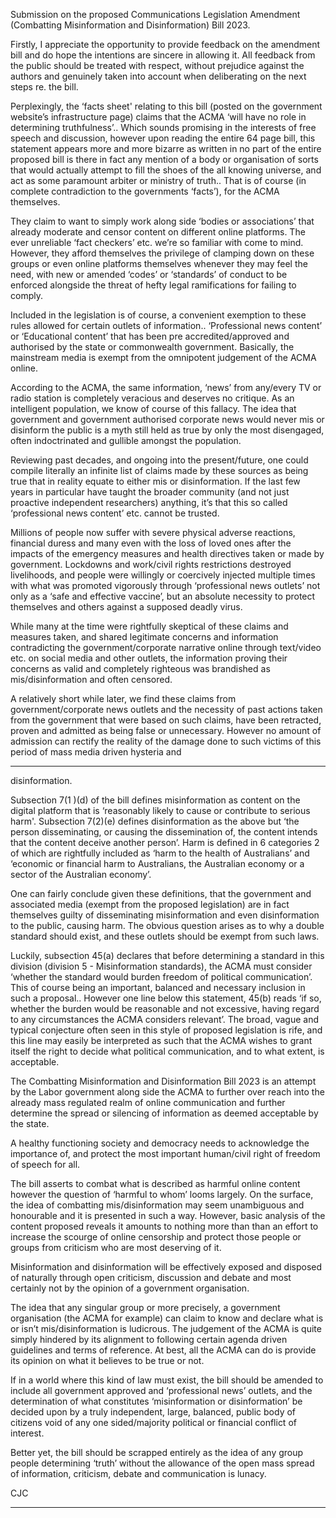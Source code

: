 Submission on the proposed Communications Legislation Amendment (Combatting Misinformation and
Disinformation) Bill 2023.

Firstly, I appreciate the opportunity to provide feedback on the amendment bill and do hope the
intentions are sincere in allowing it.
All feedback from the public should be treated with respect, without prejudice against the authors and
genuinely taken into account when deliberating on the next steps re. the bill.

Perplexingly, the ‘facts sheet' relating to this bill (posted on the government website’s infrastructure page)
claims that the ACMA ‘will have no role in determining truthfulness’.. Which sounds promising in the
interests of free speech and discussion, however upon reading the entire 64 page bill, this statement
appears more and more bizarre as written in no part of the entire proposed bill is there in fact any
mention of a body or organisation of sorts that would actually attempt to fill the shoes of the all knowing
universe, and act as some paramount arbiter or ministry of truth.. That is of course (in complete
contradiction to the governments ‘facts’), for the ACMA themselves.

They claim to want to simply work along side ‘bodies or associations’ that already moderate and censor
content on different online platforms. The ever unreliable ‘fact checkers’ etc. we’re so familiar with come
to mind. However, they afford themselves the privilege of clamping down on these groups or even
online platforms themselves whenever they may feel the need, with new or amended ‘codes’ or
‘standards’ of conduct to be enforced alongside the threat of hefty legal ramifications for failing to
comply.

Included in the legislation is of course, a convenient exemption to these rules allowed for certain outlets
of information..
‘Professional news content’ or ‘Educational content’ that has been pre accredited/approved and
authorised by the state or commonwealth government. Basically, the mainstream media is exempt from
the omnipotent judgement of the ACMA online.

According to the ACMA, the same information, ‘news’ from any/every TV or radio station is completely
veracious and deserves no critique.
As an intelligent population, we know of course of this fallacy. The idea that government and
government authorised corporate news would never mis or disinform the public is a myth still held as true
by only the most disengaged, often indoctrinated and gullible amongst the population.

Reviewing past decades, and ongoing into the present/future, one could compile literally an infinite list of
claims made by these sources as being true that in reality equate to either mis or disinformation.
If the last few years in particular have taught the broader community (and not just proactive independent
researchers) anything, it’s that this so called ‘professional news content’ etc. cannot be trusted.

Millions of people now suffer with severe physical adverse reactions, financial duress and many even
with the loss of loved ones after the impacts of the emergency measures and health directives taken or
made by government. Lockdowns and work/civil rights restrictions destroyed livelihoods, and people
were willingly or coercively injected multiple times with what was promoted vigorously through
‘professional news outlets’ not only as a ‘safe and effective vaccine’, but an absolute necessity to protect
themselves and others against a supposed deadly virus.

While many at the time were rightfully skeptical of these claims and measures taken, and shared
legitimate concerns and information contradicting the government/corporate narrative online through
text/video etc. on social media and other outlets, the information proving their concerns as valid and
completely righteous was brandished as mis/disinformation and often censored.

A relatively short while later, we find these claims from government/corporate news outlets and the
necessity of past actions taken from the government that were based on such claims, have been
retracted, proven and admitted as being false or unnecessary. However no amount of admission can
rectify the reality of the damage done to such victims of this period of mass media driven hysteria and


-----

disinformation.

Subsection 7(1 )(d) of the bill defines misinformation as content on the digital platform that is ‘reasonably
likely to cause or contribute to serious harm'.
Subsection 7(2)(e) defines disinformation as the above but ‘the person disseminating, or causing the
dissemination of, the content intends that the content deceive another person’.
Harm is defined in 6 categories 2 of which are rightfully included as ‘harm to the health of Australians’
and ‘economic or financial harm to Australians, the Australian economy or a sector of the Australian
economy’.

One can fairly conclude given these definitions, that the government and associated media (exempt from
the proposed legislation) are in fact themselves guilty of disseminating misinformation and even
disinformation to the public, causing harm.
The obvious question arises as to why a double standard should exist, and these outlets should be
exempt from such laws.

Luckily, subsection 45(a) declares that before determining a standard in this division (division 5          -
Misinformation standards), the ACMA must consider ‘whether the standard would burden freedom of
political communication’. This of course being an important, balanced and necessary inclusion in such a
proposal.. However one line below this statement, 45(b) reads ‘if so, whether the burden would be
reasonable and not excessive, having regard to any circumstances the ACMA considers relevant’. The
broad, vague and typical conjecture often seen in this style of proposed legislation is rife, and this line
may easily be interpreted as such that the ACMA wishes to grant itself the right to decide what political
communication, and to what extent, is acceptable.

The Combatting Misinformation and Disinformation Bill 2023 is an attempt by the Labor government
along side the ACMA to further over reach into the already mass regulated realm of online
communication and further determine the spread or silencing of information as deemed acceptable by
the state.

A healthy functioning society and democracy needs to acknowledge the importance of, and protect the
most important human/civil right of freedom of speech for all.

The bill asserts to combat what is described as harmful online content however the question of ‘harmful
to whom’ looms largely. On the surface, the idea of combatting mis/disinformation may seem
unambiguous and honourable and it is presented in such a way. However, basic analysis of the content
proposed reveals it amounts to nothing more than than an effort to increase the scourge of online
censorship and protect those people or groups from criticism who are most deserving of it.

Misinformation and disinformation will be effectively exposed and disposed of naturally through open
criticism, discussion and debate and most certainly not by the opinion of a government organisation.

The idea that any singular group or more precisely, a government organisation (the ACMA for example)
can claim to know and declare what is or isn’t mis/disinformation is ludicrous. The judgement of the
ACMA is quite simply hindered by its alignment to following certain agenda driven guidelines and terms
of reference. At best, all the ACMA can do is provide its opinion on what it believes to be true or not.

If in a world where this kind of law must exist, the bill should be amended to include all government
approved and ‘professional news’ outlets, and the determination of what constitutes ‘misinformation or
disinformation’ be decided upon by a truly independent, large, balanced, public body of citizens void of
any one sided/majority political or financial conflict of interest.

Better yet, the bill should be scrapped entirely as the idea of any group people determining ‘truth’ without
the allowance of the open mass spread of information, criticism, debate and communication is lunacy.

CJC


-----

